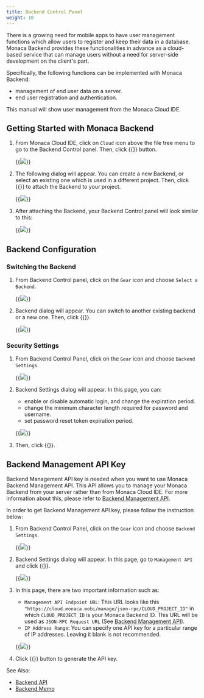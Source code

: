 ```yaml
---
title: Backend Control Panel
weight: 10
---
```


There is a growing need for mobile apps to have user management
functions which allow users to register and keep their data in a
database. Monaca Backend provides these functionalities in advance as a
cloud-based service that can manage users without a need for server-side
development on the client's part.

Specifically, the following functions can be implemented with Monaca
Backend:

-   management of end user data on a server.
-   end user registration and authentication.

This manual will show user management from the Monaca Cloud IDE.

## <a name="backend-control-panel-getting-started"></a> Getting Started with Monaca Backend

1.  From Monaca Cloud IDE, click on `Cloud` icon above the file tree menu
    to go to the Backend Control panel. Then, click {{<guilabel name="Start Using Backend">}} button.

    {{<img src="/images/backend/control_panel/1.png">}}

2.  The following dialog will appear. You can create a new Backend, or
    select an existing one which is used in a different project. Then,
    click {{<guilabel name="Apply">}} to attach the Backend to your project.

    {{<img src="/images/backend/control_panel/2.png">}}

3.  After attaching the Backend, your Backend Control panel will look
    similar to this:

    {{<img src="/images/backend/control_panel/3.png">}}

## Backend Configuration

### Switching the Backend

1.  From Backend Control panel, click on the `Gear` icon and choose `Select a Backend`.

    {{<img src="/images/backend/control_panel/25.png">}}

2.  Backend dialog will appear. You can switch to another existing
    backend or a new one. Then, click {{<guilabel name="Apply">}}.

    {{<img src="/images/backend/control_panel/26.png">}}

### Security Settings

1.  From Backend Control Panel, click on the `Gear` icon and choose `Backend Settings`.

    {{<img src="/images/backend/control_panel/27.png">}}

2.  Backend Settings dialog will appear. In this page, you can:

    -   enable or disable automatic login, and change the expiration period.
    -   change the minimum character length required for password and username.
    -   set password reset token expiration period.

    {{<img src="/images/backend/control_panel/28.png">}}

3.  Then, click {{<guilabel name="Apply">}}.

## Backend Management API Key

Backend Management API key is needed when you want to use Monaca Backend
Management API. This API allows you to manage your Monaca Backend from
your server rather than from Monaca Cloud IDE. For more information
about this, please refer to [Backend Management API](/en/reference/monaca_api/cloud_management).

In order to get Backend Management API key, please follow the
instruction below:

1.  From Backend Control Panel, click on the `Gear` icon and choose `Backend Settings`.

    {{<img src="/images/backend/control_panel/29.png">}}

2.  Backend Settings dialog will appear. In this page, go to
    `Management API` and click {{<guilabel name="Enable">}}.

    {{<img src="/images/backend/control_panel/30.png">}}

3.  In this page, there are two important information such as:

    -   `Management API Endpoint URL`: This URL looks like this `"https://cloud.monaca.mobi/manage/json-rpc/CLOUD_PROJECT_ID"` in which `CLOUD_PROJECT_ID` is your Monaca Backend ID. This URL will be used as `JSON-RPC Request URL` (See [Backend Management API](/en/reference/monaca_api/cloud_management)).
    -   `IP Address Range`: You can specify one API key for a particular range of IP addresses. Leaving it blank is not recommended.

    {{<img src="/images/backend/control_panel/31.png">}}

4.  Click {{<guilabel name="Create">}} button to generate the API key.

See Also:

- [Backend API](/en/reference/monaca_api/cloud)
- [Backend Memo](/en/sampleapp/samples/backend_memo)